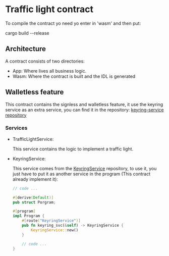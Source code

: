 # Traffic light contract

To compile the contract yo need yo enter in 'wasm' and then put:

cargo build --release

## Architecture

A contract consists of two directories:
-	App: Where lives all business logic.
-	Wasm: Where the contract is built and the IDL is generated 

## Walletless feature

This contract contains the signless and walletless feature, it use the keyring service as an extra service, you can find it in the repository: [keyring-service repository](https://github.com/Vara-Lab/Contracts-Services/tree/main/keyring-service)

### Services

- TrafficLightService:

    This service contains the logic to implement a traffic light.

- KeyringService:

    This service comes from the [KeyringService](https://github.com/Vara-Lab/Contracts-Services/tree/main/keyring-service) repository, to use it, you just have to put it as another service in the program (This contract already implement it):

    ```rust
    // code ...

    #[derive(Default)]
    pub struct Porgram;

    #[program]
    impl Program {
        #[route("KeyringService")]
        pub fn keyring_svc(&self) -> KeyringService {
            KeyringService::new()
        }

        // code ...
    }
    ```